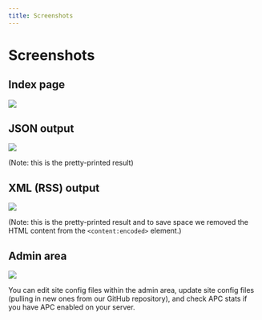```yaml
---
title: Screenshots
---
```


# Screenshots

## Index page
![](/images/full-text-rss/ftr-screen-1.png)

## JSON output
![](/images/full-text-rss/ftr-screen-2-json.png)

(Note: this is the pretty-printed result)

## XML (RSS) output
![](/images/full-text-rss/ftr-screen-3-xml.png)

(Note: this is the pretty-printed result and to save space we removed the HTML content from the `<content:encoded>` element.)

## Admin area
![](/images/full-text-rss/ftr-screen-4-edit-patterns.png)

You can edit site config files within the admin area, update site config files (pulling in new ones from our GitHub repository), and check APC stats if you have APC enabled on your server.